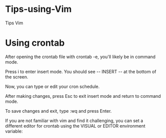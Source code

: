 # Tips-using-Vim
Tips Vim
# Using crontab
After opening the crontab file with crontab -e, you'll likely be in command mode.

Press i to enter insert mode. You should see -- INSERT -- at the bottom of the screen.

Now, you can type or edit your cron schedule.

After making changes, press Esc to exit insert mode and return to command mode.

To save changes and exit, type :wq and press Enter.

If you are not familiar with vim and find it challenging, you can set a different editor for crontab using the VISUAL or EDITOR environment variable:

